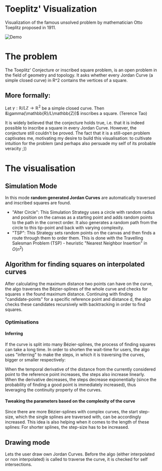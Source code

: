 # Toeplitz' Visualization
Visualization of the famous unsolved problem by mathematician Otto Toeplitz proposed in 1911.

![Demo](ToeplitzScreenRecording.gif)

# The problem
The Toeplitz' Conjecture or inscribed square problem, is an open problem in the field of geometry and topology. It asks whether every Jordan Curve (a simple closed curve) in R^2 contains the vertices of a square.

## More formally: 
Let $\gamma: \mathbb{R}/L\mathbb{Z} \rightarrow \mathbb{R}^2$ be a simple closed curve. Then &\gamma(\mathbb{R}/L\mathbb{Z})$ inscribes a square. (Terence Tao)

It is widely believed that the conjecture holds true, i.e. that it is indeed possible to inscribe a square in every Jordan Curve. However, the conjecture still couldn't be proved.
The fact that it is a still-open problem captivates me, motivating my desire to build this visualisation: to cultivate intuition for the problem (and perhaps also persuade my self of its probable veracity ;))

# The visualisation
## Simulation Mode
In this mode **random generated Jordan Curves** are automatically traversed and inscribed squares are found. 
* "Alter Circle": This Simulation Strategy uses a circle with random radius and position on the canvas as a starting point and adds random points to the path in the correct order. It also generates a random path from the circle to this tip-point and back with varying complexity.
* "TSP": This Strategy sets random points on the canvas and then finds a route through them to order them. This is done with the Travelling Salesman Problem (TSP) - heuristic "Nearest Neighbor Insertion" in $O(n^2)$


## Algorithm for finding squares on interpolated curves
After calculating the maximum distance two points can have on the curve, the algo traverses the Bézier-splines of the whole curve and checks for squares $\leq$ the found maximum distance. Continuing with finding "candidate-points" for a specific reference point and distance d, the algo checks these candidates recursively with backtracking in order to find squares.

### Optimisations
#### Inferring
If the curve is split into many Bézier-splines, the process of finding squares can take a long time. In order to shorten the wait-time for users, the algo uses "inferring" to make the steps, in which it is traversing the curves, bigger or smaller respectively:

When the temporal derivative of the distance from the currently considered point to the reference point increases, the steps also increase linearly. When the derivative decreases, the steps decrease exponentially (since the probability of finding a good point is immediately increased), thus leveraging the continuity property of the curves.

#### Tweaking the parameters based on the complexity of the curve
Since there are more Bézier-splines with complex curves, the start step-size, which the single splines are traversed with, can be accordingly increased. This idea is also helping when it comes to the length of these splines: For shorter splines, the step-size has to be increased.


## Drawing mode
Lets the user draw own Jordan Curves. Before the algo (either interpolated or non interpolated) is called to traverse the curve, it is checked for self intersections.









